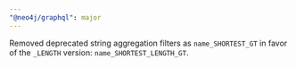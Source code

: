 ```yaml
---
"@neo4j/graphql": major
---
```


Removed deprecated string aggregation filters as `name_SHORTEST_GT` in favor of the `_LENGTH` version: `name_SHORTEST_LENGTH_GT`.
